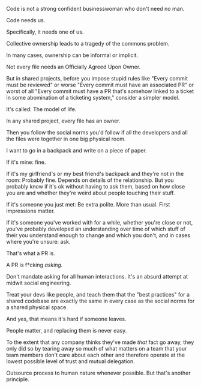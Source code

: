 Code is not a strong confident businesswoman who don't need no man.

Code needs us.

Specifically, it needs one of us.

Collective ownership leads to a tragedy of the commons problem.

In many cases, ownership can be informal or implicit.

Not every file needs an Officially Agreed Upon Owner.

But in shared projects, before you impose stupid rules like "Every commit must be reviewed" or worse "Every commit must have an associated PR" or worst of all "Every commit must have a PR that's somehow linked to a ticket in some abomination of a ticketing system," consider a simpler model.

It's called: The model of life.

In any shared project, every file has an owner.

Then you follow the social norms you'd follow if all the developers and all the files were together in one big physical room.

I want to go in a backpack and write on a piece of paper.

If it's mine: fine.

If it's my girlfriend's or my best friend's backpack and they're not in the room: Probably fine. Depends on details of the relationship. But you probably know if it's ok without having to ask them, based on how close you are and whether they're weird about people touching their stuff.

If it's someone you just met: Be extra polite. More than usual. First impressions matter.

If it's someone you've worked with for a while, whether you're close or not, you've probably developed an understanding over time of which stuff of their you understand enough to change and which you don't, and in cases where you're unsure: ask.

That's what a PR is.

A PR is f\*cking _asking._

Don't mandate asking for all human interactions. It's an absurd attempt at midwit social engineering.

Treat your devs like people, and teach them that the "best practices" for a shared codebase are exactly the same in every case as the social norms for a shared physical space.

And yes, that means it's hard if someone leaves.

People matter, and replacing them is never easy.

To the extent that any company thinks they've made _that_ fact go away, they only did so by tearing away so much of what matters on a team that your team members don't care about each other and therefore operate at the lowest possible level of trust and mutual delegation.

Outsource process to human nature whenever possible. But that's another principle.